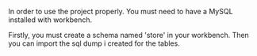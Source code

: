 In order to use the project properly. You must need to have a MySQL installed with workbench.

Firstly, you must create a schema named 'store' in your workbench. 
Then you can import the sql dump i created for the tables.
